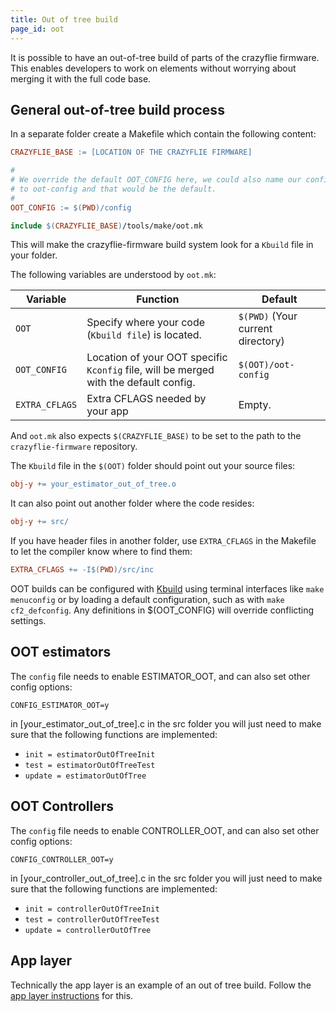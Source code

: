 ```yaml
---
title: Out of tree build
page_id: oot
---
```


It is possible to have an out-of-tree build of parts of the crazyflie firmware. This enables developers to work on elements without worrying about merging it with the full code base.

## General out-of-tree build process
In a separate folder create a Makefile which contain the following content:

```Makefile
CRAZYFLIE_BASE := [LOCATION OF THE CRAZYFLIE FIRMWARE]

#
# We override the default OOT_CONFIG here, we could also name our config
# to oot-config and that would be the default.
#
OOT_CONFIG := $(PWD)/config

include $(CRAZYFLIE_BASE)/tools/make/oot.mk
```

This will make the crazyflie-firmware build system look for a `Kbuild` file in your folder.

The following variables are understood by `oot.mk`:

| Variable      | Function                                            | Default                                               |
| --------      | --------------------------------------------------- | ----------------------------------------------------- |
| `OOT`         | Specify where your code (`Kbuild file`) is located. | `$(PWD)` (Your current directory)                     |
| `OOT_CONFIG`  | Location of your OOT specific `Kconfig` file, will be merged with the default config. | `$(OOT)/oot-config` |
| `EXTRA_CFLAGS`| Extra CFLAGS needed by your app                     | Empty.

And `oot.mk` also expects `$(CRAZYFLIE_BASE)` to be set to the path to the `crazyflie-firmware` repository.

The `Kbuild` file in the `$(OOT)` folder should point out your source files:

```Makefile
obj-y += your_estimator_out_of_tree.o
```

It can also point out another folder where the code resides:

```Makefile
obj-y += src/
```

If you have header files in another folder, use `EXTRA_CFLAGS` in the Makefile to let the compiler know where to find them:

```Makefile
EXTRA_CFLAGS += -I$(PWD)/src/inc
```

OOT builds can be configured with [Kbuild](https://www.bitcraze.io/documentation/repository/crazyflie-firmware/master/development/kbuild/) using terminal interfaces like `make menuconfig` or by loading a default configuration, such as with `make cf2_defconfig`. Any definitions in $(OOT_CONFIG) will override conflicting settings.

## OOT estimators
The `config` file needs to enable ESTIMATOR_OOT, and can also set other config options:

```
CONFIG_ESTIMATOR_OOT=y
```

in [your_estimator_out_of_tree].c in the src folder you will just need to make sure that the following functions are implemented:

* ```init = estimatorOutOfTreeInit```
* ```test = estimatorOutOfTreeTest```
* ```update = estimatorOutOfTree```

## OOT Controllers

The `config` file needs to enable CONTROLLER_OOT, and can also set other config options:

```
CONFIG_CONTROLLER_OOT=y
```

in [your_controller_out_of_tree].c in the src folder you will just need to make sure that the following functions are implemented:

* ```init = controllerOutOfTreeInit```
* ```test = controllerOutOfTreeTest```
* ```update = controllerOutOfTree```

## App layer
Technically the app layer is an example of an out of tree build. Follow the [app layer instructions](/docs/userguides/app_layer.md) for this.
